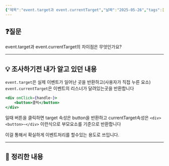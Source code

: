 ```yaml
---
{"제목":"event.target과 event.currentTarget","날짜":"2025-05-26","tags":["매일메일"],"dg-publish":true,"permalink":"/매일메일/25년5월/event.target과 event.currentTarget/","dgPassFrontmatter":true,"created":"2025-05-26T21:19:04.892+09:00","updated":"2025-05-28T01:37:44.592+09:00"}
---
```


## ❓질문

event.target과 event.currentTarget의 차이점은 무엇인가요?

---
## 💡 조사하기전 내가 알고 있던 내용

`event.target`은 실제 이벤트가 일어난 곳을 반환하고(사용자가 직접 누른 요소) `event.currentTarget`은 이벤트의 리스너가 달려있는곳을 반환합니다 

```jsx
<div onClick={handle~}>
	<button>클릭</button>
</div>
```

일때 버튼을 클릭하면 target 속성은 button을 반환하고 currentTarget속성은 `<div><button>~</div>` 이런식으로 부모요소를 기준으로 반환합니다 

이걸 통해서 확실하게 이벤트처리를 할수있는 용도로 쓰입니다.

---
## 🏫 정리한 내용

